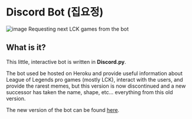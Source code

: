 # Discord Bot (집요정)

![image](https://user-images.githubusercontent.com/83526924/195601889-9de9f1cc-0fcb-4c40-b410-2fff9ae22ea1.png)
Requesting next LCK games from the bot

## What is it?
This little, interactive bot is written in **Discord.py**.

The bot used be hosted on Heroku and provide useful information about League of Legends pro games (mostly LCK), interact with the users, and provide the rarest memes, but this version is now discontinued and a new successor has taken the name, shape, etc... everything from this old version.

The new version of the bot can be found [here](https://github.com/hiphophammer/Discord_Bot_v2).
